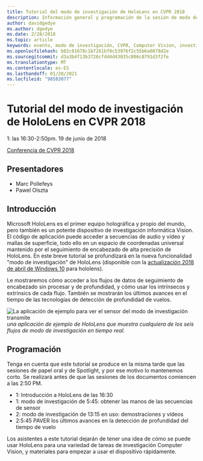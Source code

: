 ```yaml
---
title: Tutorial del modo de investigación de HoloLens en CVPR 2018
description: Información general y programación de la sesión de modo de investigación de HoloLens, que se va a entregar en la Conferencia de CVPR del 19 de junio de 2018.
author: davidgedye
ms.author: dgedye
ms.date: 2/28/2018
ms.topic: article
keywords: evento, modo de investigación, CVPR, Computer Vision, investigación, HoloLens
ms.openlocfilehash: b02c81678c1b7261bf8c53976f2c55b6a0878d2e
ms.sourcegitcommit: d3a3b4f13b3728cfdd4d43035c806c0791d3f2fe
ms.translationtype: MT
ms.contentlocale: es-ES
ms.lasthandoff: 01/20/2021
ms.locfileid: "98583077"
---
```

# <a name="hololens-research-mode-tutorial-at-cvpr-2018"></a>Tutorial del modo de investigación de HoloLens en CVPR 2018
1: las 16:30-2:50pm. 19 de junio de 2018

[Conferencia de CVPR 2018](https://cvpr2018.thecvf.com/)

## <a name="presenters"></a>Presentadores
* Marc Pollefeys
* Pawel Olszta

## <a name="overview"></a>Introducción
Microsoft HoloLens es el primer equipo holográfica y propio del mundo, pero también es un potente dispositivo de investigación informática Vision.
El código de aplicación puede acceder a secuencias de audio y vídeo y mallas de superficie, todo ello en un espacio de coordenadas universal mantenido por el seguimiento de encabezado de alta precisión de HoloLens. En este breve tutorial se profundizará en la nueva funcionalidad "modo de investigación" de HoloLens (disponible con la [actualización 2018 de abril de Windows 10](/windows/mixed-reality/enthusiast-guide/release-notes-april-2018) para hololens).

Le mostraremos cómo acceder a los flujos de datos de seguimiento de encabezado sin procesar y de profundidad, y cómo usar los intrínsecos y extrinsics de cada flujo.  También se mostrarán los últimos avances en el tiempo de las tecnologías de detección de profundidad de vuelos.

![La aplicación de ejemplo para ver el sensor del modo de investigación transmite ](../develop/platform-capabilities-and-apis/images/sensor-stream-viewer.jpg)
 *una aplicación de ejemplo de HoloLens que muestra cualquiera de los seis flujos de modo de investigación en tiempo real.*

## <a name="schedule"></a>Programación
Tenga en cuenta que este tutorial se produce en la misma tarde que las sesiones de papel oral y de Spotlight, y por ese motivo lo mantenemos corto.
Se realizará antes de que las sesiones de los documentos comiencen a las 2:50 PM.

- 1: Introducción a HoloLens de las 16:30 
- 1: modo de investigación de 5:45: obtener las manos de las secuencias de sensor 
- 2: modo de investigación de 13:15 en uso: demostraciones y vídeos 
- 2:5:45 PAVER los últimos avances en la detección de profundidad del tiempo de vuelo 

Los asistentes a este tutorial dejarán de tener una idea de cómo se puede usar HoloLens para una variedad de tareas de investigación Computer Vision, y materiales para empezar a usar el dispositivo rápidamente.